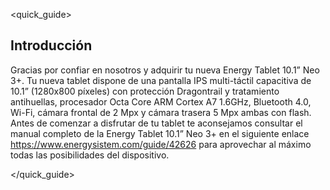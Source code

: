 <quick_guide>
## Introducción

Gracias por confiar en nosotros y adquirir tu nueva Energy Tablet 10.1” Neo 3+. Tu nueva tablet dispone de una pantalla IPS multi-táctil capacitiva de 10.1” (1280x800 píxeles) con protección Dragontrail y tratamiento antihuellas, procesador Octa Core ARM Cortex A7 1.6GHz, Bluetooth 4.0, Wi-Fi, cámara frontal de 2 Mpx y cámara trasera 5 Mpx ambas con flash.
Antes de comenzar a disfrutar de tu tablet te aconsejamos consultar el manual completo de la Energy Tablet 10.1” Neo 3+ en el siguiente enlace https://www.energysistem.com/guide/42626 para aprovechar al máximo todas las posibilidades del dispositivo.

</quick_guide>



